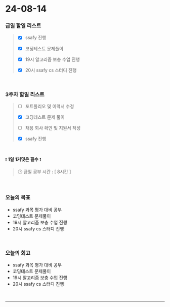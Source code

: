 # 24-08-14
### 금일 할일 리스트
> - [x]  ssafy 진행
>
> - [x]  코딩테스트 문제풀이
>
> - [x]  19시 알고리즘 보충 수업 진행
>
> - [x]  20시 ssafy cs 스터디 진행

<br/>

### 3주차 할일 리스트  
> - [ ]  포트폴리오 및 이력서 수정
>
> - [x]  코딩테스트 문제 풀이
>
> - [ ]  채용 회사 확인 및 지원서 작성
>
> - [x]  ssafy 진행

<br/>

❗ **1일 1커밋은 필수** ❗
> 🕒 금일 공부 시간 : [ 8시간 ]

<br/>

### 오늘의 목표
- ssafy 과목 평가 대비 공부
- 코딩테스트 문제풀이
- 19시 알고리즘 보충 수업 진행
- 20시 ssafy cs 스터디 진행

<br>

### 오늘의 회고
- ssafy 과목 평가 대비 공부
- 코딩테스트 문제풀이
- 19시 알고리즘 보충 수업 진행
- 20시 ssafy cs 스터디 진행

<br/>

------------  
